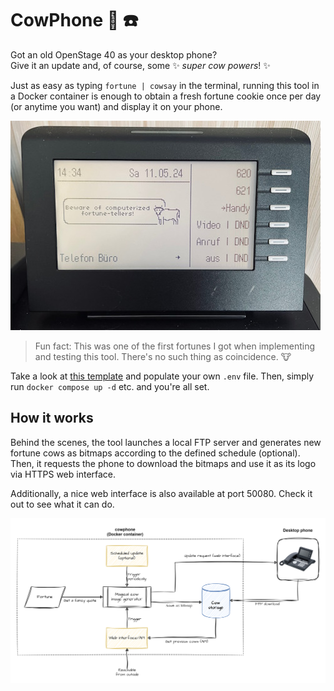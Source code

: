 # CowPhone :cow2: :phone:

Got an old OpenStage 40 as your desktop phone?\
Give it an update and, of course, some :sparkles: _super cow powers_! :sparkles:

Just as easy as typing `fortune | cowsay` in the terminal, running this tool in
a Docker container is enough to obtain a fresh fortune cookie once per day (or
anytime you want) and display it on your phone.

![A photo of a cow](./doc/beware.jpg)

> Fun fact: This was one of the first fortunes I got when implementing and
> testing this tool. There's no such thing as coincidence. :cow:

Take a look at [this template](./.env.template) and populate your own `.env`
file. Then, simply run `docker compose up -d` etc. and you're all set.

## How it works

Behind the scenes, the tool launches a local FTP server and generates new
fortune cows as bitmaps according to the defined schedule (optional). Then, it
requests the phone to download the bitmaps and use it as its logo via HTTPS
web interface.

Additionally, a nice web interface is also available at port 50080.
Check it out to see what it can do.

![A nice structural overview](./doc/overview.svg)

